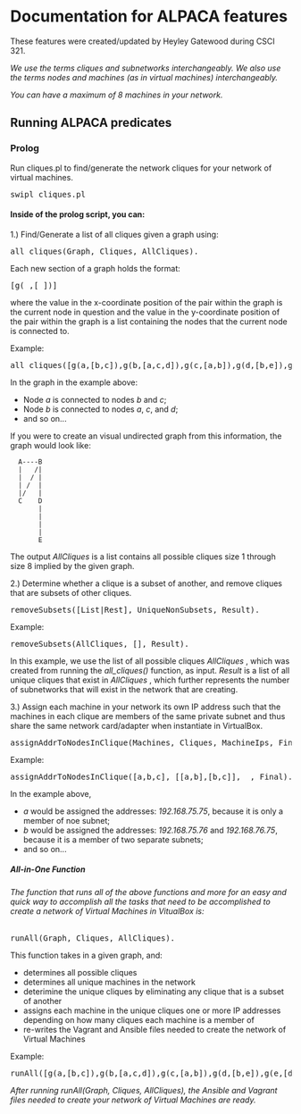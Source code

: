 # Documentation for ALPACA features

These features were created/updated by Heyley Gatewood during CSCI 321.

<i> 
We use the terms cliques and subnetworks interchangeably.
We also use the terms nodes and machines (as in virtual machines) interchangeably.

You can have a maximum of 8 machines in your network.
</i>


## Running ALPACA predicates

### Prolog

Run cliques.pl to find/generate the network cliques for your network of virtual machines. 
<pre>
swipl cliques.pl 
</pre>

#### Inside of the prolog script, you can:

1.) Find/Generate a list of all cliques given a graph using:
<pre>
all_cliques(Graph, Cliques, AllCliques).
</pre>


Each new section of a graph holds the format:
<pre>
[g(_,[ ])]
</pre>
where the value in the x-coordinate position of the pair within the graph is the current node in question and the value in the y-coordinate position of the pair within the graph is a list containing the nodes that the current node is connected to.

Example:
<pre>
all_cliques([g(a,[b,c]),g(b,[a,c,d]),g(c,[a,b]),g(d,[b,e]),g(e,[d])], Cliques, AllCliques).
</pre>

In the graph in the example above:
* Node <i>a</i> is connected to nodes <i>b</i> and <i>c</i>;
* Node <i>b</i> is connected to nodes <i>a</i>, <i>c</i>, and <i>d</i>; 
* and so on...

If you were to create an visual undirected graph from this information, the graph would look like:

      A----B
      |   /|
      |  / |
      | /  |
      |/   |
      C    D
           |
           |
           |
           |
           E

The output <i>AllCliques</i> is a list contains all possible cliques size 1 through size 8 implied by the given graph.

2.) Determine whether a clique is a subset of another, and remove cliques that are subsets of other cliques.
<pre>
removeSubsets([List|Rest], UniqueNonSubsets, Result).
</pre>

Example:
<pre>
removeSubsets(AllCliques, [], Result).
</pre>

In this example, we use the list of all possible cliques <i> AllCliques </i>, which was created from running the <i> all_cliques() </i> function, as input. <i> Result </i> is a list of all unique cliques that exist in <i> AllCliques </i>, which further represents the number of subnetworks that will exist in the network that are creating.

3.) Assign each machine in your network its own IP address such that the machines in each clique are members of the same private subnet and thus share the same network card/adapter when instantiate in VirtualBox.
<pre>
assignAddrToNodesInClique(Machines, Cliques, MachineIps, Final).
</pre>

Example:
<pre>
assignAddrToNodesInClique([a,b,c], [[a,b],[b,c]], _, Final).
</pre>

In the example above, 
* <i>a</i> would be assigned the addresses: <i>192.168.75.75</i>, because it is only a member of noe subnet;
* <i>b</i> would be assigned the addresses: <i>192.168.75.76</i> and <i>192.168.76.75</i>, because it is a member of two separate subnets;
* and so on...


##### All-in-One Function
###### The function that runs all of the above functions and more for an easy and quick way to accomplish all the tasks that need to be accomplished to create a network of Virtual Machines in VitualBox is:
<pre>
runAll(Graph, Cliques, AllCliques).
</pre>

This function takes in a given graph, and:
* determines all possible cliques
* determines all unique machines in the network
* deterimine the unique cliques by eliminating any clique that is a subset of another
* assigns each machine in the unique cliques one or more IP addresses depending on how many cliques each machine is a member of 
* re-writes the Vagrant and Ansible files needed to create the network of Virtual Machines

Example:
<pre>
runAll([g(a,[b,c]),g(b,[a,c,d]),g(c,[a,b]),g(d,[b,e]),g(e,[d])], Cliques, AllCliques).
</pre>

<i> After running runAll(Graph, Cliques, AllCliques), the Ansible and Vagrant files needed to create your network of Virtual Machines are ready. </i>
